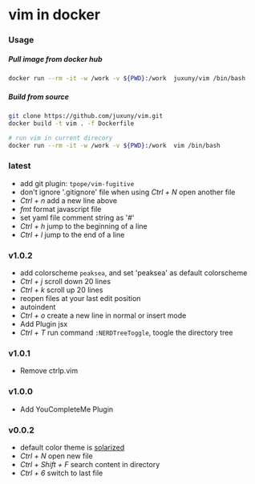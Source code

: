 vim in docker
=============

### Usage


##### Pull image from docker hub

```bash
docker run --rm -it -w /work -v ${PWD}:/work  juxuny/vim /bin/bash
```

##### Build from source

```bash
git clone https://github.com/juxuny/vim.git
docker build -t vim . -f Dockerfile

# run vim in current direcory
docker run --rm -it -w /work -v ${PWD}:/work  vim /bin/bash
```

### latest

* add git plugin: `tpope/vim-fugitive`
* don't ignore '.gitignore' file when using *Ctrl + N* open another file
* *Ctrl + n* add a new line above
* *fmt* format javascript file
* set yaml file comment string as '#'
* *Ctrl + h* jump to the beginning of a line
* *Ctrl + l* jump to the end of a line

### v1.0.2

* add colorscheme `peaksea`, and set 'peaksea' as default colorscheme
* *Ctrl + j* scroll down 20 lines
* *Ctrl + k* scroll up 20 lines
* reopen files at your last edit position
* autoindent
* *Ctrl + o* create a new line in normal or insert mode
* Add Plugin jsx
* *Ctrl + T* run command `:NERDTreeToggle`, toogle the directory tree


### v1.0.1

* Remove ctrlp.vim

### v1.0.0

* Add YouCompleteMe Plugin

### v0.0.2

* default color theme is [solarized](https://github.com/altercation/vim-colors-solarized.git)
* *Ctrl + N* open new file
* *Ctrl + Shift + F* search content in directory
* *Ctrl + 6* switch to last file

